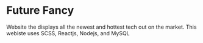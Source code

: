 # Future Fancy
Website the displays all the newest and hottest tech out on the market.
This webiste uses SCSS, Reactjs, Nodejs, and MySQL
